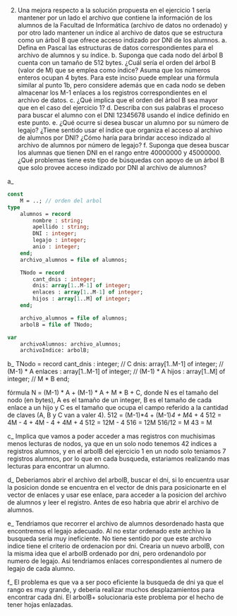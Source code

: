 2. Una mejora respecto a la solución propuesta en el ejercicio 1 sería mantener por un
lado el archivo que contiene la información de los alumnos de la Facultad de
Informática (archivo de datos no ordenado) y por otro lado mantener un índice al
archivo de datos que se estructura como un árbol B que ofrece acceso indizado por
DNI de los alumnos.
    a. Defina en Pascal las estructuras de datos correspondientes para el archivo de
alumnos y su índice.
    b. Suponga que cada nodo del árbol B cuenta con un tamaño de 512 bytes. ¿Cuál
sería el orden del árbol B (valor de M) que se emplea como índice? Asuma que
los números enteros ocupan 4 bytes. Para este inciso puede emplear una fórmula
similar al punto 1b, pero considere además que en cada nodo se deben
almacenar los M-1 enlaces a los registros correspondientes en el archivo de
datos.
    c. ¿Qué implica que el orden del árbol B sea mayor que en el caso del ejercicio 1?
    d. Describa con sus palabras el proceso para buscar el alumno con el DNI 12345678
usando el índice definido en este punto.
    e. ¿Qué ocurre si desea buscar un alumno por su número de legajo? ¿Tiene sentido
usar el índice que organiza el acceso al archivo de alumnos por DNI? ¿Cómo
haría para brindar acceso indizado al archivo de alumnos por número de legajo?
    f. Suponga que desea buscar los alumnas que tienen DNI en el rango entre
40000000 y 45000000. ¿Qué problemas tiene este tipo de búsquedas con apoyo
de un árbol B que solo provee acceso indizado por DNI al archivo de alumnos?

a_
``` pascal
const 
    M = ..; // orden del arbol
type
    alumnos = record
        nombre : string;
        apellido : string;
        DNI : integer;
        legajo : integer;
        anio : integer;
    end;
    archivo_alumnos = file of alumnos;

    TNodo = record
        cant_dnis : integer;
        dnis: array[1..M-1] of integer;
        enlaces : array[1..M-1] of integer;
        hijos : array[1..M] of integer;
    end;

    archivo_alumnos = file of alumnos;
    arbolB = file of TNodo;

var
    archivoAlumnos: archivo_alumnos;
    archivoIndice: arbolB;
```

b_ 
TNodo = record
    cant_dnis : integer; // C
    dnis: array[1..M-1] of integer; // (M-1) * A
    enlaces : array[1..M-1] of integer; // (M-1) * A
    hijos : array[1..M] of integer; // M * B
end;

fórmula N = (M-1) * A + (M-1) * A + M * B + C, donde N es el tamaño del nodo (en bytes), A es el tamaño de un integer, B es el tamaño de cada enlace a un hijo y C es el tamaño que ocupa el campo referido a la cantidad de claves (A, B y C van a valer 4).
512 = (M-1)*4 + (M-1)*4 + M*4 + 4
512 = 4M - 4 + 4M - 4 + 4M + 4
512 = 12M - 4
516 = 12M
516/12 = M
43 = M

c_ Implica que vamos a poder acceder a mas registros con muchisimas menos lecturas de nodos, ya que en un solo nodo
tenemos 42 indices a registros alumnos, y en el arbolB del ejercicio 1 en un nodo solo teniamos 7 registros alumnos, por lo 
que en cada busqueda, estariamos realizando mas lecturas para encontrar un alumno.

d_ Deberiamos abrir el archivo del arbolB, buscar el dni, si lo encuentra usar la posicion donde se encuentra en el vector de dnis
para posicionarte en el vector de enlaces y usar ese enlace, para acceder a la posicion del archivo de alumnos y leer el registro. 
Antes de eso habria que abrir el archivo de alumnos.

e_ Tendriamos que recorrer el archivo de alumnos desordenado hasta que encontremos el legajo adecuado. Al no estar ordenado este archivo
la busqueda seria muy ineficiente.
No tiene sentido por que este archivo indice tiene el criterio de ordenacion por dni.
Crearia un nuevo arbolB, con la misma idea que el arbolB ordenado por dni, pero ordenandolo por numero de legajo. Asi tendriamos enlaces
correspondientes al numero de legajo de cada alumno.

f_ El problema es que va a ser poco eficiente la busqueda de dni ya que el rango es muy grande, y deberia realizar muchos desplazamientos para encontrar cada dni. El arbolB+ solucionaria este problema por el hecho de tener hojas enlazadas.

